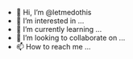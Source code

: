 - 👋 Hi, I’m @letmedothis
- 👀 I’m interested in ...
- 🌱 I’m currently learning ...
- 💞️ I’m looking to collaborate on ...
- 📫 How to reach me ...

<!---
letmedothis/letmedothis is a ✨ special ✨ repository because its `README.md` (this file) appears on your GitHub profile.
You can click the Preview link to take a look at your changes.
--->
